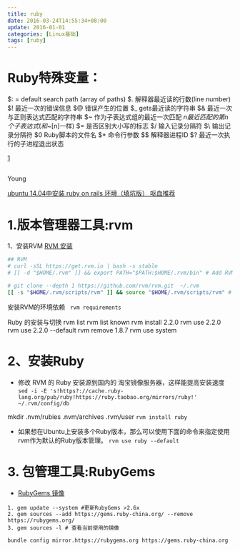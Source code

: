 ```yaml
---
title: ruby
date: 2016-03-24T14:55:34+08:00
update: 2016-01-01
categories: [Linux基础]
tags: [ruby]
---
```

# Ruby特殊变量：
$: = default search path (array of paths)
$. 解释器最近读的行数(line number)
$! 最近一次的错误信息
$@ 错误产生的位置
$_ gets最近读的字符串
$& 最近一次与正则表达式匹配的字符串
$~ 作为子表达式组的最近一次匹配
$n 最近匹配的第n个子表达式(和$~[n]一样)
$= 是否区别大小写的标志
$/ 输入记录分隔符
$\ 输出记录分隔符
$0 Ruby脚本的文件名
$* 命令行参数
$$ 解释器进程ID
$? 最近一次执行的子进程退出状态

[1](http://www.ruby-grape.org/)
##
Young [](https://github.com/shiyanhui/Young)

[ubuntu 14.04中安装 ruby on rails 环境（填坑版） 呕血推荐](http://www.tuicool.com/articles/BbMJveF)

# 1.版本管理器工具:rvm
1、安装RVM
[RVM 安装](https://ruby-china.org/wiki/rvm-guide)
```bash
## RVM
# curl -sSL https://get.rvm.io | bash -s stable
# [[ -d "$HOME/.rvm" ]] && export PATH="$PATH:$HOME/.rvm/bin" # Add RVM to PATH for scripting

# git clone --depth 1 https://github.com/rvm/rvm.git  ~/.rvm
[[ -s "$HOME/.rvm/scripts/rvm" ]] && source "$HOME/.rvm/scripts/rvm" # Load RVM into a shell session *as a function*

```
安装RVM的环境依赖
` rvm requirements`

Ruby 的安装与切换
rvm list
rvm list known
rvm install 2.2.0
rvm use 2.2.0
rvm use 2.2.0 --default
rvm remove 1.8.7
rvm use system
# 2、安装Ruby
* 修改 RVM 的 Ruby 安装源到国内的 淘宝镜像服务器，这样能提高安装速度
`sed -i -E 's!https?://cache.ruby-lang.org/pub/ruby!https://ruby.taobao.org/mirrors/ruby!' ~/.rvm/config/db`

mkdir .nvm/rubies .nvm/archives .rvm/user
`rvm install ruby`
* 如果想在Ubuntu上安装多个Ruby版本，那么可以使用下面的命令来指定使用rvm作为默认的Ruby版本管理。
`rvm use ruby --default`


# 3. 包管理工具:RubyGems
* [RubyGems 镜像](https://gems.ruby-china.org/)
```
1. gem update --system #更新RubyGems >2.6x
2. gem sources --add https://gems.ruby-china.org/ --remove https://rubygems.org/
3. gem sources -l # 查看当前使用的镜像

bundle config mirror.https://rubygems.org https://gems.ruby-china.org
```
